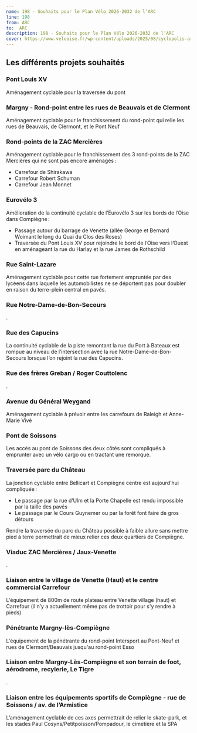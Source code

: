 ```yaml
---
name: 198 - Souhaits pour le Plan Vélo 2026-2032 de l’ARC
line: 198
from: ARC
to:  ARC
description: 198 - Souhaits pour le Plan Vélo 2026-2032 de l’ARC
cover: https://www.velooise.fr/wp-content/uploads/2025/08/cyclopolis-arc-199.jpg
---
```


## Les différents projets souhaités

### Pont Louis XV

Aménagement cyclable pour la traversée du pont

### Margny - Rond-point entre les rues de Beauvais et de Clermont

Aménagement cyclable pour le franchissement du rond-point qui relie les rues de Beauvais, de Clermont, et le Pont Neuf

### Rond-points de la ZAC Mercières

Aménagement cyclable pour le franchissement des 3 rond-points de la ZAC Mercières qui ne sont pas encore aménagés :

- Carrefour de Shirakawa
- Carrefour Robert Schuman
- Carrefour Jean Monnet

### Eurovélo 3

Amélioration de la continuité cyclable de l’Eurovélo 3 sur les bords de l’Oise dans Compiègne :

- Passage autour du barrage de Venette (allée George et Bernard Woimant le long du Quai du Clos des Roses)
- Traversée du Pont Louis XV pour rejoindre le bord de l’Oise vers l’Ouest en aménageant la rue du Harlay et la rue James de Rothschild

### Rue Saint-Lazare

Aménagement cyclable pour cette rue fortement empruntée par des lycéens dans laquelle les automobilistes ne se déportent pas pour doubler en raison du terre-plein central en pavés.

### Rue Notre-Dame-de-Bon-Secours

.

### Rue des Capucins

La continuité cyclable de la piste remontant la rue du Port à Bateaux est rompue au niveau de l’intersection avec la rue Notre-Dame-de-Bon-Secours lorsque l’on rejoint la rue des Capucins.

### Rue des frères Greban / Roger Couttolenc

.

### Avenue du Général Weygand

Aménagement cyclable à prévoir entre les carrefours de Raleigh et Anne-Marie Vivé

### Pont de Soissons

Les accès au pont de Soissons des deux côtés sont compliqués à emprunter avec un vélo cargo ou en tractant une remorque.

### Traversée parc du Château

La jonction cyclable entre Bellicart et Compiègne centre est aujourd’hui compliquée :
- Le passage par la rue d’Ulm et la Porte Chapelle est rendu impossible par la taille des pavés
- Le passage par le Cours Guynemer ou par la forêt font faire de gros détours

Rendre la traversée du parc du Château possible à faible allure sans mettre pied à terre permettrait de mieux relier ces deux quartiers de Compiègne.

### Viaduc ZAC Mercières / Jaux-Venette

.

### Liaison entre le village de Venette (Haut) et le centre commercial Carrefour

L'équipement de 800m de route plateau entre Venette village (haut) et Carrefour (il n’y a actuellement même pas de trottoir pour s'y rendre à pieds)

### Pénétrante Margny-lès-Compiègne

L'équipement de la pénétrante du rond-point Intersport au Pont-Neuf et rues de Clermont/Beauvais jusqu'au rond-point Esso

### Liaison entre Margny-Lès-Compiègne et son terrain de foot, aérodrome, recylerie, Le Tigre

.

### Liaison entre les équipements sportifs de Compiègne - rue de Soissons / av. de l’Armistice

L’aménagement cyclable de ces axes permettrait de relier le skate-park, et les stades Paul Cosyns/Petitpoisson/Pompadour, le cimetière et la SPA
